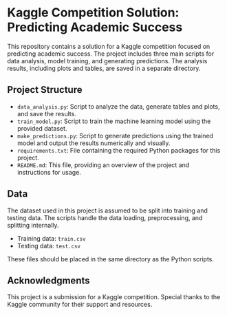 # Kaggle Competition Solution: Predicting Academic Success

This repository contains a solution for a Kaggle competition focused on predicting academic success. The project includes three main scripts for data analysis, model training, and generating predictions. The analysis results, including plots and tables, are saved in a separate directory.

## Project Structure

- `data_analysis.py`: Script to analyze the data, generate tables and plots, and save the results.
- `train_model.py`: Script to train the machine learning model using the provided dataset.
- `make_predictions.py`: Script to generate predictions using the trained model and output the results numerically and visually.
- `requirements.txt`: File containing the required Python packages for this project.
- `README.md`: This file, providing an overview of the project and instructions for usage.

## Data

The dataset used in this project is assumed to be split into training and testing data. The scripts handle the data loading, preprocessing, and splitting internally.

- Training data: `train.csv`
- Testing data: `test.csv`

These files should be placed in the same directory as the Python scripts.

## Acknowledgments

This project is a submission for a Kaggle competition. Special thanks to the Kaggle community for their support and resources.

